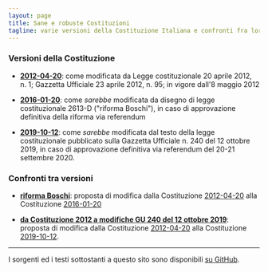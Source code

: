 ```yaml
---
layout: page
title: Sane e robuste Costituzioni
tagline: varie versioni della Costituzione Italiana e confronti fra loro
---
```


### Versioni della Costituzione

* **[2012-04-20](fulltext/2012-04-20)**: come modificata da Legge
  costituzionale 20 aprile 2012, n. 1; Gazzetta Ufficiale 23 aprile 2012,
  n. 95; in vigore dall'8 maggio 2012

* **[2016-01-20](fulltext/2016-01-20)**: come *sarebbe* modificata da disegno
  di legge costituzionale 2613-D ("riforma Boschi"), in caso di approvazione
  definitiva della riforma via referendum

* **[2019-10-12](fulltext/2019-10-12)**: come *sarebbe* modificata dal testo
  della legge costituzionale pubblicato sulla Gazzetta Ufficiale n. 240 del
  12 ottobre 2019, in caso di approvazione definitiva via referendum del
  20-21 settembre 2020.

### Confronti tra versioni

* **[riforma Boschi](diff/2012-04-20/2016-01-20)**: proposta di modifica dalla
  Costituzione [2012-04-20](fulltext/2012-04-20) alla Costituzione
  [2016-01-20](fulltext/2016-01-20)

* **[da Costituzione 2012 a modifiche GU 240 del 12 ottobre 2019](diff/2012-04-20/2019-10-12)**:
  proposta di modifica dalla Costituzione [2012-04-20](fulltext/2012-04-20) alla
  Costituzione [2019-10-12](fulltext/2019-10-12).


---

I sorgenti ed i testi sottostanti a questo sito sono disponibili
[su GitHub](https://github.com/cosimo/costituzione).
